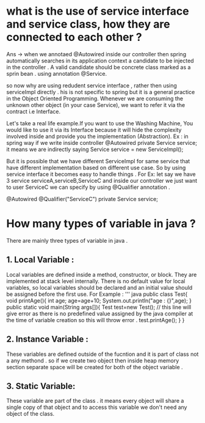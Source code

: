 # what is the use of service interface and service class, how they are connected to each other ?
Ans -> when we annotaed @Autowired inside our controller then spring automatically searches in its application context a candidate to be injected in the controller . A valid 
candidate should be concrete class marked as a sprin bean . using annotation @Service. 

so now why are using redudent service interface , rather then using serviceImpl directly . 
his is not specific to spring but it is a general practice in the Object Oriented Programming. Whenever we are consuming the unknown other object (in your case Service), 
we want to refer it via the contract i.e Interface.

Let's take a real life example.If you want to use the Washing Machine, You would like to use it via its Interface because it will hide the complexity involved inside and 
provide you the implementation (Abstraction).
Ex : in spring way if we write inside controller 
@Autowired 
private Service service;
it means we are indirectly saying 
Service service = new ServiceImpl();

But it is possible that we have different ServiceImpl for same service that have different implementation based on different use case. So by using service interface it becomes
easy to handle things . 
For Ex: 
let say we have 3 service  serviceA,serviceB,ServiceC  and inside our controller we just want to user ServiceC we can specify by using @Qualifier annotation . 

@Autowired
@Qualifier("ServiceC")
private Service service;

# How many types of variable in java ?
There are mainly three types of variable in java . 
## 1. Local Variable : 
Local variables are defined inside a method, constructor, or block. They are implemented at stack level internally. There is no default value for local variables, so local variables should be declared and an initial value should be assigned before the first use.
For Example : 
''' java
public class Test{
 void printAge(){
  int age;
  age=age+10;
  System.out.println("age : {}",age);
  }
  public static void main(String args[]){
  Test test=new Test();
  // this line will give error as there is no predefined value assigned by the java compiler at the time of variable creation so this will throw error . 
  test.printAge();
  }
}

## 2. Instance Variable : 
These variables are defined outside of the fucntion and it is part of class not a any methond . so if we create two object then inside heap memory section separate space will be created for both of the object variable . 

## 3. Static Variable: 
These variable are part of the class . it means every object will share a single copy of that object and to access this variable we don't need any object of the class. 
